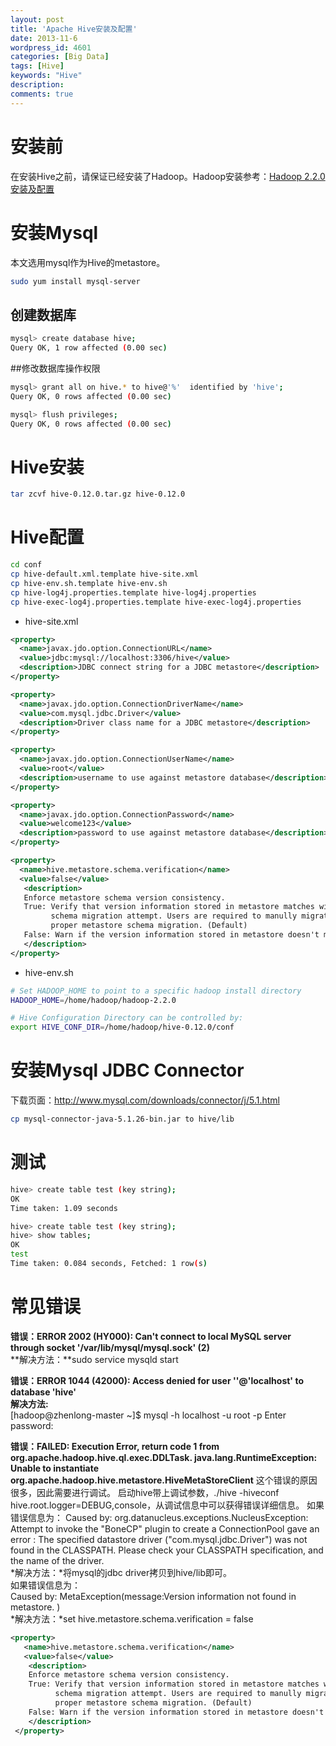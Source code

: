 ```yaml
---
layout: post
title: 'Apache Hive安装及配置'
date: 2013-11-6
wordpress_id: 4601
categories: [Big Data]
tags: [Hive]
keywords: "Hive"
description: 
comments: true
---
```

# 安装前
在安装Hive之前，请保证已经安装了Hadoop。Hadoop安装参考：[Hadoop 2.2.0安装及配置](http://www.yidooo.net/archives/hadoop-2-2-0-installation-and-configuration.html)

# 安装Mysql
本文选用mysql作为Hive的metastore。

``` bash 
sudo yum install mysql-server
```
## 创建数据库

``` bash 
mysql> create database hive;
Query OK, 1 row affected (0.00 sec)
```
##修改数据库操作权限

``` bash 
mysql> grant all on hive.* to hive@'%'  identified by 'hive';
Query OK, 0 rows affected (0.00 sec)

mysql> flush privileges;
Query OK, 0 rows affected (0.00 sec)
```

# Hive安装

``` bash 
tar zcvf hive-0.12.0.tar.gz hive-0.12.0
```

# Hive配置

``` bash 
cd conf
cp hive-default.xml.template hive-site.xml
cp hive-env.sh.template hive-env.sh
cp hive-log4j.properties.template hive-log4j.properties
cp hive-exec-log4j.properties.template hive-exec-log4j.properties
```
- hive-site.xml

``` xml
<property>
  <name>javax.jdo.option.ConnectionURL</name>
  <value>jdbc:mysql://localhost:3306/hive</value>
  <description>JDBC connect string for a JDBC metastore</description>
</property>

<property>
  <name>javax.jdo.option.ConnectionDriverName</name>
  <value>com.mysql.jdbc.Driver</value>
  <description>Driver class name for a JDBC metastore</description>
</property>

<property>
  <name>javax.jdo.option.ConnectionUserName</name>
  <value>root</value>
  <description>username to use against metastore database</description>
</property>

<property>
  <name>javax.jdo.option.ConnectionPassword</name>
  <value>welcome123</value>
  <description>password to use against metastore database</description>
</property>

<property>
  <name>hive.metastore.schema.verification</name>
  <value>false</value>
   <description>
   Enforce metastore schema version consistency.
   True: Verify that version information stored in metastore matches with one from Hive jars.  Also disable automatic
         schema migration attempt. Users are required to manully migrate schema after Hive upgrade which ensures
         proper metastore schema migration. (Default)
   False: Warn if the version information stored in metastore doesn't match with one from in Hive jars.
   </description>
</property>
```
- hive-env.sh

``` bash 
# Set HADOOP_HOME to point to a specific hadoop install directory
HADOOP_HOME=/home/hadoop/hadoop-2.2.0

# Hive Configuration Directory can be controlled by:
export HIVE_CONF_DIR=/home/hadoop/hive-0.12.0/conf
```

# 安装Mysql JDBC Connector
下载页面：<http://www.mysql.com/downloads/connector/j/5.1.html>

``` bash 
cp mysql-connector-java-5.1.26-bin.jar to hive/lib
```

# 测试

``` bash 
hive> create table test (key string);
OK
Time taken: 1.09 seconds
```

``` bash 
hive> create table test (key string);
hive> show tables;
OK
test
Time taken: 0.084 seconds, Fetched: 1 row(s)
```

# 常见错误
**错误：ERROR 2002 (HY000): Can't connect to local MySQL server through socket '/var/lib/mysql/mysql.sock' (2)**    
**解决方法：**sudo service mysqld start

**错误：ERROR 1044 (42000): Access denied for user ''@'localhost' to database 'hive'**    
**解决方法:**    
[hadoop@zhenlong-master ~]$ mysql -h localhost -u root -p
Enter password:

**错误：FAILED: Execution Error, return code 1 from org.apache.hadoop.hive.ql.exec.DDLTask. java.lang.RuntimeException: Unable to instantiate org.apache.hadoop.hive.metastore.HiveMetaStoreClient**
这个错误的原因很多，因此需要进行调试。 启动hive带上调试参数，./hive -hiveconf hive.root.logger=DEBUG,console，从调试信息中可以获得错误详细信息。
如果错误信息为：
Caused by: org.datanucleus.exceptions.NucleusException: Attempt to invoke the "BoneCP" plugin to create a ConnectionPool gave an error : The specified datastore driver ("com.mysql.jdbc.Driver") was not found in the CLASSPATH. Please check your CLASSPATH specification, and the name of the driver.   
*解决方法：*将mysql的jdbc driver拷贝到hive/lib即可。   
如果错误信息为：   
Caused by: MetaException(message:Version information not found in metastore. )   
*解决方法：*set hive.metastore.schema.verification = false   

``` xml
<property>
   <name>hive.metastore.schema.verification</name>
   <value>false</value>
    <description>
    Enforce metastore schema version consistency.
    True: Verify that version information stored in metastore matches with one from Hive jars.  Also disable automatic
          schema migration attempt. Users are required to manully migrate schema after Hive upgrade which ensures
          proper metastore schema migration. (Default)
    False: Warn if the version information stored in metastore doesn't match with one from in Hive jars.
    </description>
 </property>
```


